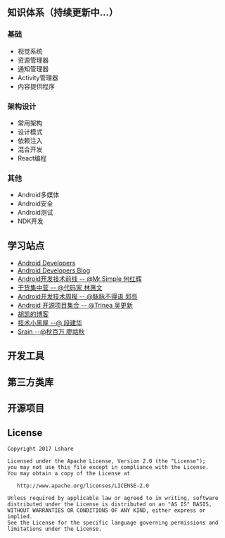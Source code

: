 ## 知识体系（持续更新中...）

### 基础

- 视觉系统
- 资源管理器
- 通知管理器
- Activity管理器
- 内容提供程序

### 架构设计

- 常用架构
- 设计模式
- 依赖注入
- 混合开发
- React编程

### 其他 

- Android多媒体
- Android安全
- Android测试
- NDK开发

## 学习站点

- [Android Developers](https://developer.android.google.cn/index.html)
- [Android Developers Blog](https://android-developers.googleblog.com/)
- [Android开发技术前线 -- @Mr.Simple 何红辉](https://github.com/hehonghui/android-tech-frontier/wiki)
- [干货集中营 -- @代码家 林惠文](http://gank.io/)
- [Android开发技术周报 -- @脉脉不得语 郭亮](http://www.androidweekly.cn/)
- [Android 开源项目集合 -- @Trinea 吴更新](http://p.codekk.com/)
- [胡凯的博客](http://hukai.me/)
- [技术小黑屋 --@ 段建华](http://droidyue.com/)
- [Srain --@秋百万 廖祜秋](https://www.liaohuqiu.net/)

## 开发工具



## 第三方类库



## 开源项目




License
--------

    Copyright 2017 Lshare

    Licensed under the Apache License, Version 2.0 (the "License");
    you may not use this file except in compliance with the License.
    You may obtain a copy of the License at
    
       http://www.apache.org/licenses/LICENSE-2.0
    
    Unless required by applicable law or agreed to in writing, software
    distributed under the License is distributed on an "AS IS" BASIS,
    WITHOUT WARRANTIES OR CONDITIONS OF ANY KIND, either express or implied.
    See the License for the specific language governing permissions and
    limitations under the License.



